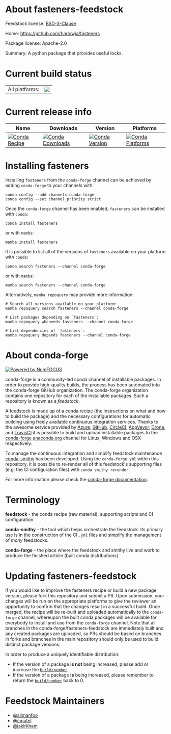 About fasteners-feedstock
=========================

Feedstock license: [BSD-3-Clause](https://github.com/conda-forge/fasteners-feedstock/blob/main/LICENSE.txt)

Home: https://github.com/harlowja/fasteners

Package license: Apache-2.0

Summary: A python package that provides useful locks.

Current build status
====================


<table><tr><td>All platforms:</td>
    <td>
      <a href="https://dev.azure.com/conda-forge/feedstock-builds/_build/latest?definitionId=4993&branchName=main">
        <img src="https://dev.azure.com/conda-forge/feedstock-builds/_apis/build/status/fasteners-feedstock?branchName=main">
      </a>
    </td>
  </tr>
</table>

Current release info
====================

| Name | Downloads | Version | Platforms |
| --- | --- | --- | --- |
| [![Conda Recipe](https://img.shields.io/badge/recipe-fasteners-green.svg)](https://anaconda.org/conda-forge/fasteners) | [![Conda Downloads](https://img.shields.io/conda/dn/conda-forge/fasteners.svg)](https://anaconda.org/conda-forge/fasteners) | [![Conda Version](https://img.shields.io/conda/vn/conda-forge/fasteners.svg)](https://anaconda.org/conda-forge/fasteners) | [![Conda Platforms](https://img.shields.io/conda/pn/conda-forge/fasteners.svg)](https://anaconda.org/conda-forge/fasteners) |

Installing fasteners
====================

Installing `fasteners` from the `conda-forge` channel can be achieved by adding `conda-forge` to your channels with:

```
conda config --add channels conda-forge
conda config --set channel_priority strict
```

Once the `conda-forge` channel has been enabled, `fasteners` can be installed with `conda`:

```
conda install fasteners
```

or with `mamba`:

```
mamba install fasteners
```

It is possible to list all of the versions of `fasteners` available on your platform with `conda`:

```
conda search fasteners --channel conda-forge
```

or with `mamba`:

```
mamba search fasteners --channel conda-forge
```

Alternatively, `mamba repoquery` may provide more information:

```
# Search all versions available on your platform:
mamba repoquery search fasteners --channel conda-forge

# List packages depending on `fasteners`:
mamba repoquery whoneeds fasteners --channel conda-forge

# List dependencies of `fasteners`:
mamba repoquery depends fasteners --channel conda-forge
```


About conda-forge
=================

[![Powered by
NumFOCUS](https://img.shields.io/badge/powered%20by-NumFOCUS-orange.svg?style=flat&colorA=E1523D&colorB=007D8A)](https://numfocus.org)

conda-forge is a community-led conda channel of installable packages.
In order to provide high-quality builds, the process has been automated into the
conda-forge GitHub organization. The conda-forge organization contains one repository
for each of the installable packages. Such a repository is known as a *feedstock*.

A feedstock is made up of a conda recipe (the instructions on what and how to build
the package) and the necessary configurations for automatic building using freely
available continuous integration services. Thanks to the awesome service provided by
[Azure](https://azure.microsoft.com/en-us/services/devops/), [GitHub](https://github.com/),
[CircleCI](https://circleci.com/), [AppVeyor](https://www.appveyor.com/),
[Drone](https://cloud.drone.io/welcome), and [TravisCI](https://travis-ci.com/)
it is possible to build and upload installable packages to the
[conda-forge](https://anaconda.org/conda-forge) [anaconda.org](https://anaconda.org/)
channel for Linux, Windows and OSX respectively.

To manage the continuous integration and simplify feedstock maintenance
[conda-smithy](https://github.com/conda-forge/conda-smithy) has been developed.
Using the ``conda-forge.yml`` within this repository, it is possible to re-render all of
this feedstock's supporting files (e.g. the CI configuration files) with ``conda smithy rerender``.

For more information please check the [conda-forge documentation](https://conda-forge.org/docs/).

Terminology
===========

**feedstock** - the conda recipe (raw material), supporting scripts and CI configuration.

**conda-smithy** - the tool which helps orchestrate the feedstock.
                   Its primary use is in the construction of the CI ``.yml`` files
                   and simplify the management of *many* feedstocks.

**conda-forge** - the place where the feedstock and smithy live and work to
                  produce the finished article (built conda distributions)


Updating fasteners-feedstock
============================

If you would like to improve the fasteners recipe or build a new
package version, please fork this repository and submit a PR. Upon submission,
your changes will be run on the appropriate platforms to give the reviewer an
opportunity to confirm that the changes result in a successful build. Once
merged, the recipe will be re-built and uploaded automatically to the
`conda-forge` channel, whereupon the built conda packages will be available for
everybody to install and use from the `conda-forge` channel.
Note that all branches in the conda-forge/fasteners-feedstock are
immediately built and any created packages are uploaded, so PRs should be based
on branches in forks and branches in the main repository should only be used to
build distinct package versions.

In order to produce a uniquely identifiable distribution:
 * If the version of a package **is not** being increased, please add or increase
   the [``build/number``](https://docs.conda.io/projects/conda-build/en/latest/resources/define-metadata.html#build-number-and-string).
 * If the version of a package **is** being increased, please remember to return
   the [``build/number``](https://docs.conda.io/projects/conda-build/en/latest/resources/define-metadata.html#build-number-and-string)
   back to 0.

Feedstock Maintainers
=====================

* [@alimanfoo](https://github.com/alimanfoo/)
* [@cmutel](https://github.com/cmutel/)
* [@jakirkham](https://github.com/jakirkham/)

